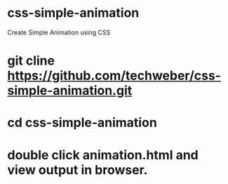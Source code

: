 # css-simple-animation
Create Simple Animation using CSS
#
# git cline https://github.com/techweber/css-simple-animation.git
#
# cd css-simple-animation
# double click animation.html and view output in browser.
